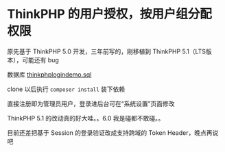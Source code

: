 ThinkPHP 的用户授权，按用户组分配权限
===

原先基于 ThinkPHP 5.0 开发，三年前写的，刚移植到 ThinkPHP 5.1（LTS版本），可能还有 bug

数据库 [thinkphplogindemo.sql](https://github.com/jshensh/User-authorization-with-ThinkPHP/blob/master/thinkphplogindemo.sql)

clone 以后执行 ``composer install`` 装下依赖

直接注册即为管理员用户，登录进后台可在“系统设置”页面修改

ThinkPHP 5.1 的改动真的好大哇。。6.0 我是碰都不敢碰。。

目前还差把基于 Session 的登录验证改成支持跨域的 Token Header，晚点再说吧
